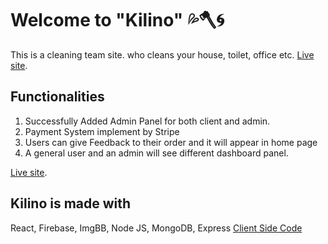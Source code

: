 # Welcome to "Kilino" 💦🪓🌀

This is a cleaning team site. who cleans your house, toilet, office etc.  [Live site](https://kilino.web.app/home).

## Functionalities
1. Successfully Added Admin Panel for both client and admin.
2. Payment System implement by Stripe
3. Users can give Feedback to their order and it will appear in home page
4. A general user and an admin will see different dashboard panel.


[Live site](https://kilino.web.app/home).

## Kilino is made with
React, Firebase, ImgBB, Node JS, MongoDB, Express
[Client Side Code](https://github.com/Abu-Hojayfa/Kilino-Client-side)
